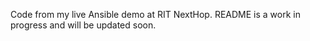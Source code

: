 Code from my live Ansible demo at RIT NextHop. README is a work in progress and will be updated soon.
